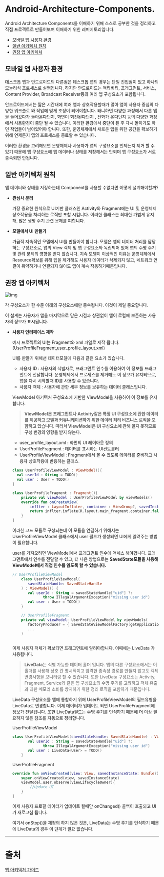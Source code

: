 # Android-Architecture-Components.

Android Architecture Components를 이해하기 위해 스스로 공부한 것을 정리하고 직접 프로젝트로 만들어보며 이해하기 위한 레퍼지토리입니다.

- [모바일 앱 사용자 환경](https://github.com/Jaesungchi/Android-Architecture-Components#모바일-앱-사용자-환경)
- [일반 아키텍처 원칙](https://github.com/Jaesungchi/Android-Architecture-Components#일반-아키텍처-원칙)
- [권장 앱 아키텍처](https://github.com/Jaesungchi/Android-Architecture-Components#권장-앱-아키텍처)

## 모바일 앱 사용자 환경

데스크톱 앱과 안드로이드의 다른점은 데스크톱 앱의 경우는 단일 진입점이 있고 하나의 모놀리식 프로세스로 실행됩니다. 하지만 안드로이드는 액티비티, 프래그먼트, 서비스, Content Provider, Broadcast Receiver등의 여러 앱 구성요소가 포함됩니다.

안드로이드에서는 짧은 시간내에 여러 앱과 상호작용할때가 많아 앱이 사용자 중심의 다양한 워크플로 와 작업에 맞게 조정이 되어야합니다. 왜냐하면 다양한 과정에서 다른 앱을 들어갔다가 돌아온다던지, 화면이 회전된다던지 , 전화가 온다던지 등의 다양한 과정에서 사용환경이 중단 될 수 있습니다. 이러한 환경에서 중단이 된 후 다시 돌아가도 하던 작업들이 남아있어야 합니다. 또한, 운영체제에서 새로운 앱을 위한 공간을 확보하기 위해 언제든지 앱의 프로세스를 종료할 수 있습니다.

이러한 환경을 고려해보면 운영체제나 사용자가 앱의 구성요소를 언제든지 제거 할 수 있기 때문에 앱 구성요소에 앱 데이터나 상태를 저장해서는 안되며 앱 구성요소가 서로 종속되면 안됩니다.

## 일반 아키텍처 원칙

앱 데이터와 상태를 저장하는데 Component를 사용할 수없다면 어떻게 설계해야할까?

- **관심사 분리**

  가장 중요한 원칙으로 UI기반 클래스인 Activity와 Fragment에는 UI 및 운영체제 상호작용을 처리하는 로직만 포함 시킵니다. 이러한 클래스는 최대한 가볍게 유지해, 많은 생명 주기 관련 문제를 피합니다.

- **모델에서 UI 만들기**

  가급적 지속적인 모델에서 UI를 만들어야 합니다. 모델은 앱의 데이터 처리를 담당하는 구성요소로, 앱의 View 객체 및 앱 구성요소와 독립되어 있어 앱의 수명 주기 및 관려 문제의 영향을 받지 않습니다. 지속 모델이 이상적인 이유는 운영체제에서 Resource확보를 위해 앱을 제거해도 사용자 데이터가 삭제되지 않고, 네트워크 연결이 취약하거나 연결되지 않아도 앱이 계속 작동하기때문입니다.

## 권장 앱 아키텍처

![img](https://developer.android.com/topic/libraries/architecture/images/final-architecture.png)

각 구성요소가 한 수준 아래의 구성요소에만 종속됩니다. 이것이 제일 중요합니다.

이 설계는 사용자가 앱을 마지막으로 닫은 시점과 상관없이 앱이 로컬에 보존하는 사용자의 정보가 표시됩니다.

- **사용자 인터페이스 제작**

  예시 프로젝트의 UI는 Fragment와 xml 파일로 제작 됩니다.(UserProfileFragment,user_profile_layout.xml)

  UI를 만들기 위해선 데이터모델에 다음과 같은 요소가 있습니다.

  - 사용자 ID : 사용자의 식별자로, 프래그먼트 인수를 이용하여 이 정보를 프래그먼트에 전달합니다. 운영체제에서 프로세스를 제거해도 이 정보가 유지되므로, 앱을 다시 시작할때 ID를 사용할 수 있습니다.
  - 사용자 객체 : 사용자에 관한 세부 정보를 보유하는 데이터 클래스입니다.

  ViewModel 아키텍처 구성요소에 기반한 ViewModel을 사용하여 이 정보를 유지합니다.

  > **ViewModel은 프래그먼트나 Activity같은 특정 UI 구성요소에 관한 데이터를 제공하고 모델과 커뮤니케이션하기 위한 데이터 처리 비즈니스 로직을 포함하고 있습니다. 따라서 ViewModel은 UI 구성요소에 관해 알지 못하므로 구성 변경의 영향을 받지 않는다.**

  - user_profile_layout.xml : 화면의 UI 레이아웃 정의
  - UserProfileFragment : 데이터를 표시하는 UI컨트롤러
  - UserProfileViewModel : Fragment에서 볼 수 있도록 데이터를 준비하고 사용자 상호작용에 반응하는 클래스.

  ```kotlin
  class UserProfileViewModel : ViewModel(){
  	val userId : String = TODO()
  	val user : User = TODO()
  }
  ```

  ```kotlin
  class UserProfileFragment : Fragment(){
      private val viewModel : UserProfileViewModel by viewModels()
      override fun onCreateView(
          inflter : LayoutInflater, container : ViewGroup?, savedInstanceState : Bundle?) : View{
          return inflter.inflate(R.layout.main_fragment,container,false)
      }
  }
  ```

  이러한 코드 모듈로 구성되는데 이 모듈을 연결하기 위해서는 UserProfileViewModel 클래스에서 user 필드가 생성되면 UI에게 알려주는 방법이 필요합니다.

  user를 가져오려면 ViewModel에서 프래그먼트 인수에 액세스 해야합니다. 프래그먼트에서 인수를 전달할 수 있고, 더 나은 방법으로는 **SavedState모듈을 사용해 ViewModel에서 직접 인수를 읽도록 할 수 있습니다.**

  ```kotlin
  // UserProfileViewModel
      class UserProfileViewModel(
         savedStateHandle: SavedStateHandle
      ) : ViewModel() {
         val userId : String = savedStateHandle["uid"] ?:
                throw IllegalArgumentException("missing user id")
         val user : User = TODO()
      }
  
      // UserProfileFragment
      private val viewModel: UserProfileViewModel by viewModels(
         factoryProducer = { SavedStateViewModelFactory(getApplication(),this) }
         ...
      )
      
  ```

  이제 사용자 객체가 확보되면 프래그먼트에 알려야합니다. 이때에는 LiveData 가 사용됩니다.

  > **LiveData**는 식별 가능한 데이터 홀더 입니다. 앱의 다른 구성요소에서는 이 홀더를 사용해 상호 간 명시적이고 엄격한 종속성 경로를 만들지 않고도 객체 변경사항을 모니터링 할 수 있습니다. 또한 LiveData 구성요소는 Activity, Fragment, Service와 같은 앱 구성요소의 수명 주기를 고려하고 객체 유출과 과한 메모리 소비를 방지하기 위한 정리 로직을 포함하기 때문입니다.

  LiveData 구성요소를 앱에 통합하기 위해 UserProfileViewModel의 필드유형을 LiveData<User>로 변경합니다. 이제 데이터가 업데이트 되면 UserProfileFragment에 정보가 전달됩니다. 또한 LiveData필드는 수명 주기를 인식하기 때문에 더 이상 필요하지 않은 참조를 자동으로 정리합니다.
  
  UserProfileViewModel
  
  ```kotlin
  class UserProfileViewModel(savedStateHandle: SavedStateHandle) : ViewModel() {
         val userId : String = savedStateHandle["uid"] ?:
                throw IllegalArgumentException("missing user id")
         val user : LiveData<User> = TODO()
      }
  ```
  
  UserProfileFragment
  
  ```kotlin
  override fun onViewCreated(view: View, savedInstanceState: Bundle?) {
      super.onViewCreated(view, savedInstanceState)
      viewModel.user.observe(viewLifecycleOwner){
          //Update UI
      }
  }
  ```
  
  이제 사용자 프로필 데이터가 업데이트 될때맏 onChanged() 콜백이 호출되고 UI가 새로고침 됩니다.
  
  여기서 onStop()을 재정의 하지 않은 것은, LiveData는 수명 주기를 인식하기 때문에 LiveData의 경우 이 단계가 필요 없습니다.
  
  

---

# 출처

[앱 아키텍처 가이드](https://developer.android.com/jetpack/docs/guide)